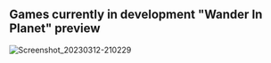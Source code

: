 <!---
## About me
- Hi, I’m Yongmin Lee
- I’m interested in GUI programing and Web application.
- I’m currently learning Spring and React.

## Github Stats
![Anurag's github stats](https://github-readme-stats.vercel.app/api?username=Opera1122&show_icons=true&theme=buefy)![Top Langs](https://github-readme-stats.vercel.app/api/top-langs/?username=Opera1122&layout=compact&theme=buefy)

Opera1122/Opera1122 is a ✨ special ✨ repository because its `README.md` (this file) appears on your GitHub profile.
You can click the Preview link to take a look at your changes.
--->

## Games currently in development "Wander In Planet" preview
![Screenshot_20230312-210229](https://user-images.githubusercontent.com/113095585/226370979-5d7a048b-7b45-4cd0-97c0-7a7a57e26df8.png)
